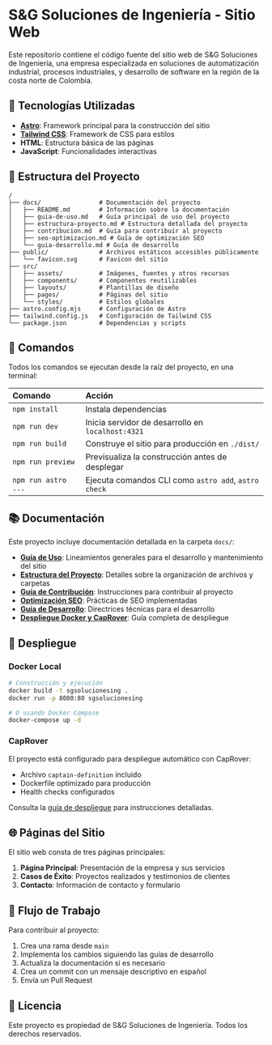# S&G Soluciones de Ingeniería - Sitio Web

Este repositorio contiene el código fuente del sitio web de S&G Soluciones de Ingeniería, una empresa especializada en soluciones de automatización industrial, procesos industriales, y desarrollo de software en la región de la costa norte de Colombia.

## 🚀 Tecnologías Utilizadas

- **[Astro](https://astro.build/)**: Framework principal para la construcción del sitio
- **[Tailwind CSS](https://tailwindcss.com/)**: Framework de CSS para estilos
- **HTML**: Estructura básica de las páginas
- **JavaScript**: Funcionalidades interactivas

## 📂 Estructura del Proyecto

```text
/
├── docs/                # Documentación del proyecto
│   ├── README.md        # Información sobre la documentación
│   ├── guia-de-uso.md   # Guía principal de uso del proyecto
│   ├── estructura-proyecto.md # Estructura detallada del proyecto
│   ├── contribucion.md  # Guía para contribuir al proyecto
│   ├── seo-optimizacion.md # Guía de optimización SEO
│   └── guia-desarrollo.md # Guía de desarrollo
├── public/              # Archivos estáticos accesibles públicamente
│   └── favicon.svg      # Favicon del sitio
├── src/
│   ├── assets/          # Imágenes, fuentes y otros recursos
│   ├── components/      # Componentes reutilizables
│   ├── layouts/         # Plantillas de diseño
│   ├── pages/           # Páginas del sitio
│   └── styles/          # Estilos globales
├── astro.config.mjs     # Configuración de Astro
├── tailwind.config.js   # Configuración de Tailwind CSS
└── package.json         # Dependencias y scripts
```

## 🧞 Comandos

Todos los comandos se ejecutan desde la raíz del proyecto, en una terminal:

| Comando                  | Acción                                           |
| :----------------------- | :----------------------------------------------- |
| `npm install`            | Instala dependencias                             |
| `npm run dev`            | Inicia servidor de desarrollo en `localhost:4321`|
| `npm run build`          | Construye el sitio para producción en `./dist/`  |
| `npm run preview`        | Previsualiza la construcción antes de desplegar  |
| `npm run astro ...`      | Ejecuta comandos CLI como `astro add`, `astro check` |

## 📚 Documentación

Este proyecto incluye documentación detallada en la carpeta `docs/`:

- **[Guía de Uso](docs/guia-de-uso.md)**: Lineamientos generales para el desarrollo y mantenimiento del sitio
- **[Estructura del Proyecto](docs/estructura-proyecto.md)**: Detalles sobre la organización de archivos y carpetas
- **[Guía de Contribución](docs/contribucion.md)**: Instrucciones para contribuir al proyecto
- **[Optimización SEO](docs/seo-optimizacion.md)**: Prácticas de SEO implementadas
- **[Guía de Desarrollo](docs/guia-desarrollo.md)**: Directrices técnicas para el desarrollo
- **[Despliegue Docker y CapRover](docs/despliegue-docker-caprover.md)**: Guía completa de despliegue

## 🐳 Despliegue

### Docker Local
```bash
# Construcción y ejecución
docker build -t sgsolucionesing .
docker run -p 8080:80 sgsolucionesing

# O usando Docker Compose
docker-compose up -d
```

### CapRover
El proyecto está configurado para despliegue automático con CapRover:
- Archivo `captain-definition` incluido
- Dockerfile optimizado para producción
- Health checks configurados

Consulta la [guía de despliegue](docs/despliegue-docker-caprover.md) para instrucciones detalladas.

## 🌐 Páginas del Sitio

El sitio web consta de tres páginas principales:

1. **Página Principal**: Presentación de la empresa y sus servicios
2. **Casos de Éxito**: Proyectos realizados y testimonios de clientes
3. **Contacto**: Información de contacto y formulario

## 🔄 Flujo de Trabajo

Para contribuir al proyecto:

1. Crea una rama desde `main`
2. Implementa los cambios siguiendo las guías de desarrollo
3. Actualiza la documentación si es necesario
4. Crea un commit con un mensaje descriptivo en español
5. Envía un Pull Request

## 📝 Licencia

Este proyecto es propiedad de S&G Soluciones de Ingeniería. Todos los derechos reservados.
